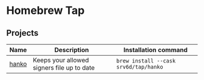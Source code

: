 # Homebrew Tap

## Projects

| Name                                    | Description                                | Installation command                  |
| --------------------------------------- | ------------------------------------------ | ------------------------------------- |
| [hanko](https://github.com/SRv6d/hanko) | Keeps your allowed signers file up to date | `brew install --cask srv6d/tap/hanko` |
